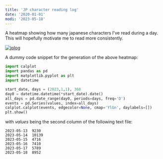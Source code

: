 ```yaml
---
title: 'JP character reading log'
date: '2020-01-01'
modi: '2023-05-18'
---
```


A heatmap showing how many japanese characters I've read during a day. This will hopefully motivate me to read more consistently.

[![jplog](/images/jplog.png)](/images/jplog.png)

A dummy code snippet for the generation of the above heatmap:

```python
import calplot
import pandas as pd
import matplotlib.pyplot as plt
import datetime

start_date, days = (2023,1,1), 360
day0 = datetime.datetime(*start_date).date()
all_days = pd.date_range(day0, periods=days, freq='D')
events = pd.Series(values, index=all_days)
calplot.calplot(events, edgecolor=None, cmap='YlGn', daylabels=[])
plt.show()

```
with *values* being the second column of the following text file:
```
2023-05-13	9230
2023-05-14	10139
2023-05-15	4716
2023-05-16	7410
2023-05-17	5789
2023-05-18	8952
```
